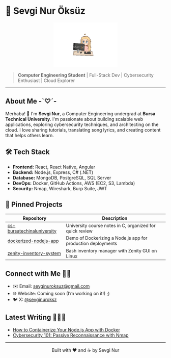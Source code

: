 # 🦋 Sevgi Nur Öksüz

<p align="center">
  <img src="./assets/giphy_transparent.gif" alt="Transparent Coding Animation" width="200" />
</p>

> **Computer Engineering Student** | Full-Stack Dev | Cybersecurity Enthusiast | Cloud Explorer

---

## About Me -`♡´-

Merhaba! 👋 I'm **Sevgi Nur**, a Computer Engineering undergrad at **Bursa Technical University**. I'm passionate about building scalable web applications, exploring cybersecurity techniques, and architecting on the cloud. I love sharing tutorials, translating song lyrics, and creating content that helps others learn.

## 🛠️ Tech Stack

* **Frontend:** React, React Native, Angular
* **Backend:** Node.js, Express, C# (.NET)
* **Database:** MongoDB, PostgreSQL, SQL Server
* **DevOps:** Docker, GitHub Actions, AWS (EC2, S3, Lambda)
* **Security:** Nmap, Wireshark, Burp Suite, JWT

## 📌 Pinned Projects

| Repository                                                                                | Description                                                  |
| ----------------------------------------------------------------------------------------- | ------------------------------------------------------------ |
| [cs-bursatechinaluniversity](https://github.com/sevginuroksuz/cs-bursatechinaluniversity) | University course notes in C, organized for quick review     |
| [dockerized-nodejs-app](https://github.com/sevginuroksuz/dockerized-nodejs-app)           | Demo of Dockerizing a Node.js app for production deployments |
| [zenity-inventory-system](https://github.com/sevginuroksuz/zenity-inventory-system)       | Bash inventory manager with Zenity GUI on Linux              |

## Connect with Me 🤝🏻

* ✉️ Email: [sevginuroksuz@gmail.com](mailto:sevginuroksuz@gmail.com)
* 🌐 Website: Coming soon (I’m working on it!) ;)
* 🐦 X: [@sevginuroksz](https://x.com/sevginuroksz)

## Latest Writing 👩🏻‍💻

* [How to Containerize Your Node.js App with Docker](https://medium.com/@sevginuroksuz/docker-nodejs-containerization)
* [Cybersecurity 101: Passive Reconnaissance with Nmap](https://medium.com/@sevginuroksuz/nmap-passive-info)

---

<p align="center">Built with ❤️ and ☕ by Sevgi Nur</p>
